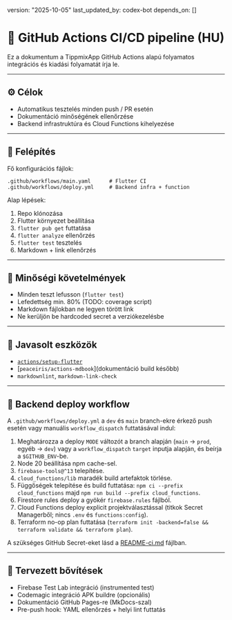 version: "2025-10-05"
last_updated_by: codex-bot
depends_on: []

# 🚀 GitHub Actions CI/CD pipeline (HU)

Ez a dokumentum a TippmixApp GitHub Actions alapú folyamatos integrációs és kiadási folyamatát írja le.

---

## ⚙️ Célok

- Automatikus tesztelés minden push / PR esetén
- Dokumentáció minőségének ellenőrzése
- Backend infrastruktúra és Cloud Functions kihelyezése

---

## 🧩 Felépítés

Fő konfigurációs fájlok:

```
.github/workflows/main.yaml      # Flutter CI
.github/workflows/deploy.yml     # Backend infra + function
```

Alap lépések:

1. Repo klónozása
2. Flutter környezet beállítása
3. `flutter pub get` futtatása
4. `flutter analyze` ellenőrzés
5. `flutter test` tesztelés
6. Markdown + link ellenőrzés

---

## 🧪 Minőségi követelmények

- Minden teszt lefusson (`flutter test`)
- Lefedettség min. 80% (TODO: coverage script)
- Markdown fájlokban ne legyen törött link
- Ne kerüljön be hardcoded secret a verziókezelésbe

---

## 🧰 Javasolt eszközök

- [`actions/setup-flutter`](https://github.com/marketplace/actions/setup-flutter)
- \[`peaceiris/actions-mdbook`]\(dokumentáció build később)
- `markdownlint`, `markdown-link-check`

---

## 🚀 Backend deploy workflow

A `.github/workflows/deploy.yml` a `dev` és `main` branch-ekre érkező push esetén vagy manuális `workflow_dispatch` futtatásával indul:

1. Meghatározza a deploy `MODE` változót a branch alapján (`main` → `prod`, egyéb → `dev`) vagy a `workflow_dispatch` `target` inputja alapján, és beírja a `$GITHUB_ENV`-be.
2. Node 20 beállítása npm cache-sel.
3. `firebase-tools@^13` telepítése.
4. `cloud_functions/lib` maradék build artefaktok törlése.
5. Függőségek telepítése és build futtatása: `npm ci --prefix cloud_functions` majd `npm run build --prefix cloud_functions`.
6. Firestore rules deploy a gyökér `firebase.rules` fájlból.
7. Cloud Functions deploy explicit projektválasztással (titkok Secret Managerből; nincs `.env` és `functions:config`).
8. Terraform no-op plan futtatása (`terraform init -backend=false && terraform validate && terraform plan`).

A szükséges GitHub Secret-eket lásd a [README-ci.md](../../README-ci.md) fájlban.

---

## 🚧 Tervezett bővítések

- Firebase Test Lab integráció (instrumented test)
- Codemagic integráció APK buildre (opcionális)
- Dokumentáció GitHub Pages-re (MkDocs-szal)
- Pre-push hook: YAML ellenőrzés + helyi lint futtatás
